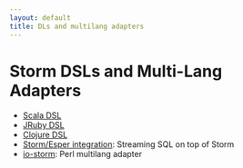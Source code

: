 ```yaml
---
layout: default
title: DLs and multilang adapters
---
```

<!--Content Begin-->
<div class="content">
	<div class="container-fluid">
        <div class="row">
            <div class="col-md-12">
                <h1 class="page-title">Storm DSLs and Multi-Lang Adapters</h1>
                <ul>
                    <li><a href="https://github.com/velvia/ScalaStorm">Scala DSL</a></li>
                    <li><a href="https://github.com/colinsurprenant/redstorm">JRuby DSL</a></li>
                    <li><a href="Clojure-DSL.html">Clojure DSL</a></li>
                    <li><a href="https://github.com/tomdz/storm-esper">Storm/Esper integration</a>: Streaming SQL on top of Storm</li>
                    <li><a href="https://github.com/dan-blanchard/io-storm">io-storm</a>: Perl multilang adapter</li>
                </ul>
            </div>
        </div>
    </div>
</div>
<!--Content End-->